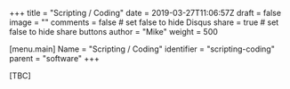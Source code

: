 +++
title = "Scripting / Coding"
date = 2019-03-27T11:06:57Z
draft = false
image = ""
comments = false # set false to hide Disqus
share = true	# set false to hide share buttons
author = "Mike"
weight = 500

[menu.main] 
    Name = "Scripting / Coding" 
    identifier = "scripting-coding"
    parent = "software"
+++

[TBC]